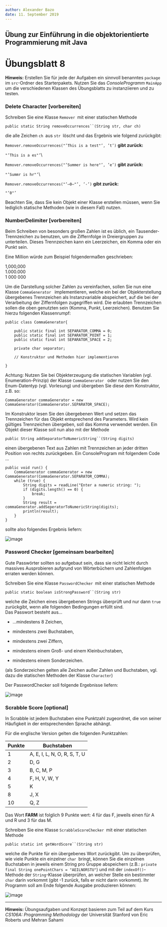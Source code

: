 ```yaml
---
author:	Alexander Bazo
date: 11. September 2019
---
```



## Übung zur Einführung in die objektorientierte Programmierung mit Java

# Übungsblatt 8

**Hinweis:** Erstellen Sie für jede der Aufgaben ein sinnvoll benanntes
`package` im `src`-Ordner des Starterpakets. Nutzen Sie das
*ConsoleProgramm* `MainApp` um die verschiedenen Klassen des
Übungsblatts zu instanziieren und zu testen.

### **Delete Character [vorbereiten]**

Schreiben Sie eine Klasse `Remover `mit einer statischen Methode

`public static String removeOccurrences``(String str, char ch)`

die alle Zeichen `ch `aus `str `löscht und das Ergebnis wie folgend
zurückgibt:

`Remover.removeOccurrences("’This is a test"’, ’t’)` **gibt zurück:**

`"’This is a es"’`\

`Remover.removeOccurrences("’Summer is here"’, ’e’)` **gibt zurück:**

`"’Summr is hr"’`\

`Remover.removeOccurrences("’—0—"’, ’-’)` **gibt zurück:**
 
 `"’0"’`

Beachten Sie, dass Sie kein Objekt einer Klasse erstellen müssen, wenn
Sie lediglich statische Methoden (wie in diesem Fall) nutzen.

### **NumberDelimiter [vorbereiten]**

Beim Schreiben von besonders großen Zahlen ist es üblich, ein
Tausender-Trennzeichen zu benutzen, um die Ziffernfolge in Dreiergruppen zu unterteilen. Dieses Trennzeichen kann ein Leerzeichen, ein Komma oder
ein Punkt sein.

Eine Million würde zum Beispiel folgendermaßen geschrieben:

1,000,000\
1.000.000\
1 000 000

Um die Darstellung solcher Zahlen zu vereinfachen, sollen Sie nun eine
Klasse `CommaGenerator ` implementieren, welche ein bei der Objekterstellung
übergebenes Trennzeichen als Instanzvariable abspeichert, auf die bei
der Verarbeitung der Ziffernfolgen zugegriffen wird. Die erlaubten
Trennzeichen sollen die oben genutzten sein (Komma, Punkt, Leerzeichen).
Benutzen Sie hierzu folgenden Klassenrumpf:

    public class CommaGenerator{

        public static final int SEPARATOR_COMMA = 0;
        public static final int SEPARATOR_POINT = 1;
        public static final int SEPARATOR_SPACE = 2;
        
        private char separator;

        // Konstruktor und Methoden hier implementieren

    }

Achtung: Nutzen Sie bei Objekterzeugung die statischen Variablen (vgl.
Enumeration-Prinzip) der Klasse `CommaGenerator ` oder nutzen Sie den
Enum-Datentyp (vgl. Vorlesung) und übergeben Sie diese dem Konstruktor, z.B. so:

    CommaGenerator commaGenerator = new CommaGenerator(CommaGenerator.SEPARATOR_SPACE);

Im Konstruktor lesen Sie den übergebenen Wert und setzen das
Trennzeichen für das Objekt entsprechend des Parameters. Wird kein
gültiges Trennzeichen übergeben, soll das Komma verwendet werden. Ein
Objekt dieser Klasse soll nun also mit der Methode

`public String addSeparatorToNumericString``(String digits)`

einen übergebenen Text aus Zahlen mit Trennzeichen an jeder dritten
Position von rechts zurückgeben.
Ein ConsoleProgram mit folgendem Code ...

    public void run() {
        CommaGenerator commaGenerator = new CommaGenerator(CommaGenerator.SEPARATOR_COMMA);
        while (true) {
            String digits = readLine("Enter a numeric string: ");
            if (digits.length() == 0) {
                break;
            }
            String result = commaGenerator.addSeperatorToNumericString(digits);
            println(result);
        }
    }

sollte also folgendes Ergebnis liefern:

![image](img/07_CommaGenerator.png)

### **Password Checker [gemeinsam bearbeiten]**

Gute Passwörter sollten so aufgebaut sein, dass sie nicht leicht durch
massives Ausprobieren aufgrund von Wörterbüchern und Zahlenfolgen
erraten werden können.

Schreiben Sie eine Klasse `PasswordChecker `mit einer statischen Methode

`public static boolean isStrongPassword``(String str)`

welche die Zeichen eines übergebenen Strings überprüft und nur dann
`true `zurückgibt, wenn alle folgenden Bedingungen erfüllt sind.\
Das Passwort besteht aus\...

-   \...mindestens 8 Zeichen,

-   mindestens zwei Buchstaben,

-   mindestens zwei Ziffern,

-   mindestens einem Groß- und einem Kleinbuchstaben,

-   mindestens einem Sonderzeichen.

(als Sonderzeichen gelten alle Zeichen außer Zahlen und Buchstaben, vgl.
dazu die statischen Methoden der Klasse `Character`)

Der PasswordChecker soll folgende Ergebnisse liefern:

![image](img/07_password.png)

### **Scrabble Score [optional]**

In Scrabble ist jedem Buchstaben eine Punktzahl zugeordnet, die von
seiner Häufigkeit in der entsprechenden Sprache abhängt.

Für die englische Version gelten die folgenden Punktzahlen:

  
| **Punkte** |          **Buchstaben**            |
| --- | --- |
| 1 |             A, E, I, L, N, O, R, S, T, U    | 
| 2  |                        D, G                |
| 3  |                     B, C, M, P             | 
| 4    |                 F, H, V, W, Y            | 
| 5   |                        K                  | 
| 8   |                       J, X                |  
| 10    |                     Q, Z                | 

Das Wort **FARM** ist folglich 9 Punkte wert: 4 für das F, jeweils einen für A und R und 3 für das M.

Schreiben Sie eine Klasse `ScrabbleScoreChecker `mit einer statischen
Methode

`public static int getWordScore``(String str)`

welche die Punkte für ein übergebenes Wort zurückgibt. Um zu überprüfen, wie viele Punkte ein einzelner `char `bringt, können
Sie die einzelnen Buchstaben in jeweils einem String pro Gruppe
abspeichern (z.B.: `private final String onePointChars =
"AEILNORSTU"`) und mit der `indexOf()`-Methode der
`String`-Klasse überprüfen, an welcher Stelle ein bestimmter `char`
darin vorkommt (gibt -1 zurück, falls er nicht darin vorkommt). Ihr
Programm soll am Ende folgende Ausgabe produzieren können:

![image](img/07_scrabble.png)

----

**Hinweis:** Übungsaufgaben und Konzept basieren zum Teil auf dem Kurs
*CS106A: Programming Methodology* der Universität Stanford von Eric
Roberts und Mehran Sahami

